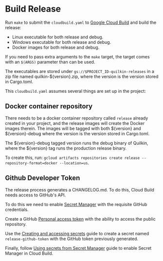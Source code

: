 # Build Release

Run `make` to submit the `cloudbuild.yaml` to [Google Cloud Build](https://cloud.google.com/build) and build the 
release:

* Linux executable for both release and debug.
* Windows executable for both release and debug.
* Docker images for both release and debug.

If you need to pass extra arguments to the `make` target, the target comes with an `$(ARGS)` parameter than can be
used.

The executables are stored under `gs://$PROJECT_ID-quilkin-releases` in a zip file named quilkin-${version}.zip, 
where the version is the version stored in Cargo.toml.

This `cloudbuild.yaml` assumes several things are set up in the project:

## Docker container repository

There needs to be a docker container repository called `release` already created in your 
project, and the release images will create the Docker images therein. The images will be tagged with both ${version} 
and ${version}-debug where the version is the version stored in Cargo.toml.

The ${version}-debug tagged version runs the debug binary of Quilkin, where the ${version} tag runs the production 
release binary.

To create this, run: `gcloud artifacts repositories create release --repository-format=docker --location=us`.

## Github Developer Token

The release process generates a CHANGELOG.md. To do this, Cloud Build needs access to GitHub's API.

To do this we need to enable [Secret Manager](https://cloud.google.com/secret-manager) with the requisite GitHub
credentials.

Create a GitHub [Personal access token](https://github.com/settings/tokens) with the ability to access the public 
repository.

Use the [Creating and accessing secrets](https://cloud.google.com/secret-manager/docs/creating-and-accessing-secrets)
guide to create a secret named `release-github-token` with the GitHub token previously generated. 

Finally, follow [Using secrets from Secret Manager](https://cloud.google.com/build/docs/securing-builds/use-secrets) 
guide to enable Secret Manager in Cloud Build.
